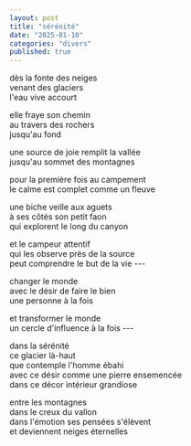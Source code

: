 ```yaml
---
layout: post
title: "sérénité"
date: "2025-01-10"
categories: "divers"
published: true
---
```


dès la fonte des neiges  
venant des glaciers  
l'eau vive accourt  

elle fraye son chemin  
au travers des rochers  
jusqu'au fond  

une source de joie remplit la vallée  
jusqu'au sommet des montagnes  

pour la première fois au campement  
le calme est complet comme un fleuve  

une biche veille aux aguets  
à ses côtés son petit faon  
qui explorent le long du canyon  

et le campeur attentif  
qui les observe près de la source  
peut comprendre le but de la vie ---  

changer le monde  
avec le désir de faire le bien  
une personne à la fois  

et transformer le monde  
un cercle d'influence à la fois ---  

dans la sérénité  
ce glacier là-haut  
que contemple l'homme ébahi  
avec ce désir comme une pierre ensemencée  
dans ce décor intérieur grandiose  

entre les montagnes  
dans le creux du vallon  
dans l'émotion ses pensées s'élèvent  
et deviennent neiges éternelles  
